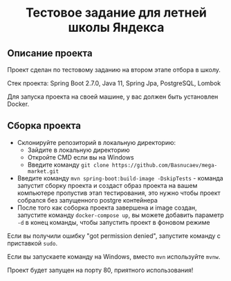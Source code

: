 <h1 align="center">Тестовое задание для летней школы Яндекса</h1>

## Описание проекта

Проект сделан по тестовому заданию на втором этапе отбора в школу.

Стек проекта: Spring Boot 2.7.0, Java 11, Spring Jpa, PostgreSQL, Lombok

Для запуска проекта на своей машине, у вас должен быть установлен Docker.

## Сборка проекта

- Склонируйте репозиторий в локальную директорию:
    - Зайдите в локальную директорию
    - Откройте CMD если вы на Windows
    - Введите команду `git clone https://github.com/Basnucaev/mega-market.git`
- Введите команду `mvn spring-boot:build-image -DskipTests` - команда запустит сборку проекта и создаст образ проекта на вашем компьютере пропустив этап тестирования, это нужно чтобы проект собрался без запущенного postgre контейнера
- После того как соборка проекта завершена и image создан, запустите команду `docker-compose up`, вы можете добавить параметр `-d` в конец команды, чтобы запустить проект в фоновом режиме

Если вы получили ошибку "got permission denied", запустите команду с приставкой `sudo`.

Если вы запускаете команду на Windows, вместо `mvn` используйте `mvnw`.

Проект будет запущен на порту 80, приятного использования!
